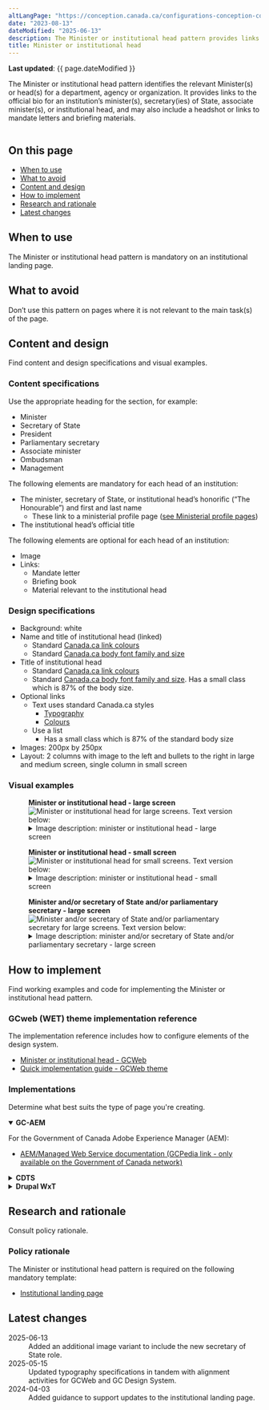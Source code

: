 ```yaml
---
altLangPage: "https://conception.canada.ca/configurations-conception-communes/ministre.html"
date: "2023-08-13"
dateModified: "2025-06-13"
description: The Minister or institutional head pattern provides links to an institution’s minister(s), including associate minister(s), or its institutional head.
title: Minister or institutional head
---
```

<p><strong>Last updated</strong>: {{ page.dateModified }}</p>
<p>
    The Minister or institutional head pattern identifies the relevant Minister(s) or head(s) for a department, agency or organization. It provides links to the official bio for an institution’s minister(s), secretary(ies) of State, associate minister(s), or
    institutional head, and may also include a headshot or links to mandate letters and briefing materials.
</p>
<div class="pattern-demo mrgn-tp-lg mrgn-bttm-xl"><img src="../images/ministers-block-en.png" class="img-responsive" alt="" /></div>
<section>
    <h2>On this page</h2>
    <ul>
        <li><a href="#use">When to use</a></li>
        <li><a href="#avoid">What to avoid</a></li>
        <li><a href="#design">Content and design</a></li>
        <li><a href="#implement">How to implement</a></li>
        <li><a href="#research">Research and rationale</a></li>
        <li><a href="#latest">Latest changes</a></li>
    </ul>
</section>
<section>
    <h2 id="use">When to use</h2>
    <p>The Minister or institutional head pattern is mandatory on an institutional landing page.</p>
</section>
<section>
    <h2 id="avoid">What to avoid</h2>
    <p>Don’t use this pattern on pages where it is not relevant to the main task(s) of the page.</p>
</section>
<section>
    <h2 id="design">Content and design</h2>
    <p>Find content and design specifications and visual examples.</p>
    <h3>Content specifications</h3>
    <p>Use the appropriate heading for the section, for example:</p>
    <ul>
        <li>Minister</li>
        <li>Secretary of State</li>
        <li>President</li>
        <li>Parliamentary secretary</li>
        <li>Associate minister</li>
        <li>Ombudsman</li>
        <li>Management</li>
    </ul>
    <p>The following elements are mandatory for each head of an institution:</p>
    <ul>
        <li>
            The minister, secretary of State, or institutional head’s honorific (“The Honourable”) and first and last name
            <ul>
                <li>These link to a ministerial profile page (<a href="https://design.canada.ca/mandatory-templates/ministerial-profile-pages.html">see Ministerial profile pages</a>)</li>
            </ul>
        </li>
        <li>The institutional head’s official title</li>
    </ul>
    <p>The following elements are optional for each head of an institution:</p>
    <ul>
        <li>Image</li>
        <li>
            Links:
            <ul>
                <li>Mandate letter</li>
                <li>Briefing book</li>
                <li>Material relevant to the institutional head</li>
            </ul>
        </li>
    </ul>
    <h3>Design specifications</h3>
    <ul>
        <li>Background: white</li>
        <li>
            Name and title of institutional head (linked)
            <ul>
                <li>Standard <a href="https://design.canada.ca/styles/colours.html">Canada.ca link colours</a></li>
                <li>Standard <a href="https://design.canada.ca/styles/typography.html">Canada.ca body font family and size</a></li>
            </ul>
        </li>
        <li>
            Title of institutional head
            <ul>
                <li>Standard <a href="https://design.canada.ca/styles/colours.html">Canada.ca link colours</a></li>
                <li>Standard <a href="https://design.canada.ca/styles/typography.html">Canada.ca body font family and size</a>. Has a small class which is 87% of the body size.</li>
            </ul>
        </li>
        <li>
            Optional links
            <ul>
                <li>
                    Text uses standard Canada.ca styles
                    <ul>
                        <li><a href="https://design.canada.ca/styles/typography.html">Typography</a></li>
                        <li><a href="https://design.canada.ca/styles/colours.html">Colours</a></li>
                    </ul>
                </li>
                <li>
                    Use a list
                    <ul>
                        <li>Has a small class which is 87% of the standard body size</li>
                    </ul>
                </li>
            </ul>
        </li>
        <li>Images: 200px by 250px</li>
        <li>Layout: 2 columns with image to the left and bullets to the right in large and medium screen, single column in small screen</li>
    </ul>
    <h3>Visual examples</h3>
    <div class="pattern-demo mrgn-tp-md mrgn-bttm-md">
        <figure class="mrgn-tp-md mrgn-bttm-lg">
            <figcaption><b>Minister or institutional head - large screen</b></figcaption>
            <img src="../images/ministers-block-en.png" class="img-responsive" alt="Minister or institutional head for large screens. Text version below:" />
            <details>
                <summary class="wb-toggle" data-toggle='{"print":"on"}'>Image description: minister or institutional head - large screen</summary>
                <p>The Minister or institutional head pattern appears in 2 columns with the heading “Minister(s)”.</p>
                <p>The first column presents a placeholder for an institutional head’s image on the left. The dimensions for the image are 200px x 250px. Information on the right includes:</p>
                <ul>
                    <li>The Honourable [Minister name] (link)</li>
                    <li>[Official title] (text)</li>
                    <li>List item: Mandate letter [optional] (link)</li>
                    <li>List item: Briefing book [optional] (link)</li>
                </ul>
                <p>The second column presents a placeholder for an institutional head’s image on the left. The dimensions for the image are 200px x 250px. Information on the right includes:</p>
                <ul>
                    <li>The Honourable [Minister name] (link)</li>
                    <li>[Official title] (text)</li>
                    <li>List item: Mandate letter [optional - single item] (link)</li>
                </ul>
            </details>
        </figure>
    </div>
    <div class="pattern-demo mrgn-tp-md mrgn-bttm-md">
        <figure class="mrgn-tp-md mrgn-bttm-lg">
            <figcaption><b>Minister or institutional head - small screen</b></figcaption>
            <img src="../images/ministers-block-sm-en.png" class="img-responsive" alt="Minister or institutional head for small screens. Text version below:" />
            <details>
                <summary class="wb-toggle" data-toggle='{"print":"on"}'>Image description: minister or institutional head - small screen</summary>
                <p>The Minister or institutional head pattern appears in 1 column and has 2 items with the heading “Minister(s)”.</p>
                <p>The first element begins with a title with the link "The Honourable [Minister name]" followed by a space reserved for the image with the prescribed dimensions of 200 x 250 pixels. Below the image is the text [Official title]. It is followed by a bulleted list with the following two linked items:</p>
                <ul>
                    <li>Mandate letter [optional]</li>
                    <li>Briefing book [optional]</li>
                </ul>
                <p>The second element begins with a linked title "The Honourable [Minister name]" followed by a space reserved for the image with the prescribed dimensions of 200 x 250 pixels. Below the image is the text [Official title]. It is followed by the following link element:</p>
                <ul>
                    <li>Mandate letter [optional - single element]</li>
                </ul>
            </details>
        </figure>
    </div>
    <div class="pattern-demo mrgn-tp-md mrgn-bttm-md">
        <figure class="mrgn-tp-md mrgn-bttm-lg">
          <figcaption><b>Minister and/or secretary of State and/or parliamentary secretary - large screen</b></figcaption>
          <img src="../images/secretaries-of-state.jpg" class="img-responsive" alt="Minister and/or secretary of State and/or parliamentary secretary for large screens. Text version below:" />
          <details>
            <summary class="wb-toggle" data-toggle='{"print":"on"}'>Image description: minister and/or secretary of State and/or parliamentary secretary - large screen</summary>
            <p>The Minister or institutional head pattern appears in 2 columns with the heading “Minister(s)”.</p>
            <p>The first column presents a placeholder for an institutional head’s image on the left. The dimensions for the image are 200px x 250px. Information on the right includes:</p>
            <ul>
              <li>The Honourable [Minister name] (link)</li>
              <li>[Official title] (text)</li>
              <li>List item: [optional] (link)</li>
              <li>List item: [optional] (link)</li>
            </ul>
            <p>The second column is empty. If there is more than one minister for a department you would present the additional minister here, following the same format as described in the first column.</p>
            <p>The minister row is then followed by a “Secretary(ies) of State” heading. Following that heading is 2 columns.</p>
            <p>The first column presents a placeholder for a secretary of State’s image on the left. The dimensions for the image are 200px x 250px. Information on the right includes:</p>
            <ul>
              <li>The Honourable [Secretary of State name] (link)</li>
              <li>[Official title] (text)</li>
              <li>List item: [optional] (link)</li>
              <li>List item: [optional] (link)</li>
            </ul>
            <p>The second column presents a placeholder for a secretary of State’s image on the left. The dimensions for the image are 200px x 250px. Information on the right includes:</p>
            <ul>
              <li>The Honourable [Secretary of State name] (link)</li>
              <li>[Official title] (text)</li>
              <li>List item: [optional] (link)</li>
              <li>List item: [optional] (link)</li>
            </ul>
            <p>The secretary of State row is then followed by a “Parliamentary secretary(ies)” heading. Following that heading is 2 columns.</p>
            <p>The first column presents a placeholder for a parliamentary secretary’s image on the left. The dimensions for the image are 200px x 250px. Information on the right includes:</p>
            <ul>
              <li>[Parliamentary secretary name] (link)</li>
              <li>[Official title] (text)</li>
              <li>List item: [optional] (link)</li>
              <li>List item: [optional] (link)</li>
            </ul>
            <p>The second column presents a placeholder for a parliamentary secretary’s name image on the left. The dimensions for the image are 200px x 250px. Information on the right includes:</p>
            <ul>
              <li>[Parliamentary secretary name] (link)</li>
              <li>[Official title] (text)</li>
              <li>List item: [optional] (link)</li>
              <li>List item: [optional] (link)</li>
            </ul>
        </details>
      </figure>
    </div>
  </section>
  <section>
    <h2 id="implement">How to implement</h2>
    <p>Find working examples and code for implementing the Minister or institutional head pattern.</p>
    <h3>GCweb (WET) theme implementation reference</h3>
    <p>The implementation reference includes how to configure elements of the design system.</p>
    <ul>
        <li><a href="https://wet-boew.github.io/GCWeb/components/gc-minister/gc-minister-en.html">Minister or institutional head - GCWeb</a></li>
        <li><a href="https://wet-boew.github.io/GCWeb/docs/implementing-en.html">Quick implementation guide - GCWeb theme</a></li>
    </ul>
    <h3>Implementations</h3>
    <p>Determine what best suits the type of page you're creating.</p>
    <div class="row">
        <div class="col-md-8">
            <div class="wb-tabs mrgn-tp-lg">
                <div class="tabpanels">
                    <details id="004" open="open">
                        <summary><strong>GC-AEM</strong></summary>
                        <p class="mrgn-tp-lg">For the Government of Canada Adobe Experience Manager (AEM):</p>
                        <ul>
                            <li><a href="https://www.gcpedia.gc.ca/wiki/AEM_GC-specific_Documentation_6.5">AEM/Managed Web Service documentation (GCPedia link - only available on the Government of Canada network)</a></li>
                        </ul>
                    </details>
                    <details id="005">
                        <summary><strong>CDTS</strong></summary>
                        <p class="mrgn-tp-lg">For the Centrally Deployed Templates Solution (CDTS):</p>
                        <ul>
                            <li><a href="https://cenw-wscoe.github.io/sgdc-cdts/docs/index-en.html">CDTS documentation</a></li>
                        </ul>
                    </details>
                    <details id="006">
                        <summary><strong>Drupal WxT</strong></summary>
                        <p class="mrgn-tp-lg">For Drupal WxT:</p>
                        <ul>
                            <li><a href="https://drupalwxt.github.io">Drupal WxT documentation</a></li>
                        </ul>
                    </details>
                </div>
            </div>
        </div>
    </div>
</section>
<section>
    <h2 id="research">Research and rationale</h2>
    <p>Consult policy rationale.</p>
    <h3>Policy rationale</h3>
    <p>The Minister or institutional head pattern is required on the following mandatory template:</p>
    <ul>
        <li><a href="https://design.canada.ca/mandatory-templates/institutional-profile-pages.html">Institutional landing page</a></li>
    </ul>
</section>
<section>
    <h2 id="latest">Latest changes</h2>
    <dl class="dl-horizontal">
        <dt><time>2025-06-13</time></dt>
        <dd>Added an additional image variant to include the new secretary of State role.</dd>
        <dt><time>2025-05-15</time></dt>
        <dd>Updated typography specifications in tandem with alignment activities for GCWeb and GC Design System.</dd>
        <dt><time>2024-04-03</time></dt>
        <dd>Added guidance to support updates to the institutional landing page.</dd>
    </dl>
</section>
